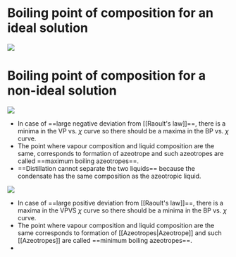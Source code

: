 # Boiling point of composition for an ideal solution 
![](https://i.imgur.com/s6j5swb.png)

# Boiling point of composition for a non-ideal solution 
![](https://i.imgur.com/PSl43RW.png)
- In case of ==large negative deviation from [[Raoult's law]]==, there is a minima in the VP vs. $\chi$ curve so there should be a maxima in the BP vs. $\chi$ curve.
- The point where vapour composition and liquid composition are the same, corresponds to formation of azeotrope and such azeotropes are called ==maximum boiling azeotropes==.
- ==Distillation cannot separate the two liquids== because the condensate has the same composition as the azeotropic liquid.

![](https://i.imgur.com/zYgApA8.png)
- In case of ==large positive deviation from [[Raoult's law]]==, there is a maxima in the VPVS $\chi$ curve so there should be a minima in the BP vs. $\chi$ curve.
- The point where vapour composition and liquid composition are the same corresponds to formation of [[Azeotropes|Azeotrope]] and such [[Azeotropes]] are called ==minimum boiling azeotropes==.
- 